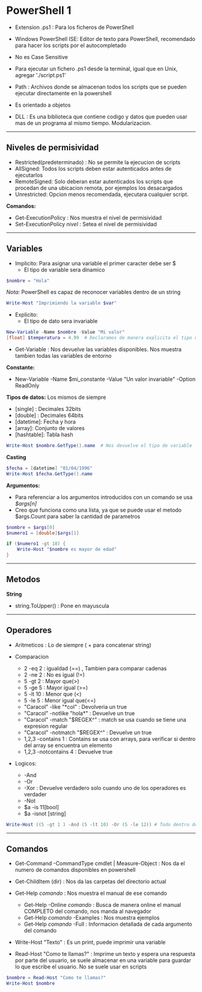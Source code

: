 # PowerShell 1

- Extension .ps1 : Para los ficheros de PowerShell
- Windows PowerShell ISE: Editor de texto para PowerShell, recomendado para hacer los scripts por el autocompletado
- No es Case Sensitive
- Para ejecutar un fichero .ps1 desde la terminal, igual que en Unix, agregar './script.ps1'
- Path : Archivos donde se almacenan todos los scripts que se pueden ejecutar directamente en la powershell
- Es orientado a objetos

- DLL : Es una biblioteca que contiene codigo y datos que pueden usar mas de un programa al mismo tiempo. Modularizacion.

---
## Niveles de permisividad

- Restricted(predeterminado) : No se permite la ejecucion de scripts
- AllSigned: Todos los scripts deben estar autenticados antes de ejecutarlos
- RemoteSigned: Solo deberan estar autenticados los scripts que procedan de una ubicacion remota, por ejemplos los desacargados
- Unrestricted: Opcion menos recomendada, ejecutara cualquier script.

**Comandos:**
- Get-ExecutionPolicy : Nos muestra el nivel de permisividad
- Set-ExecutionPolicy *nivel* : Setea el nivel de permisividad

---
## Variables

- Implicito: Para asignar una variable el primer caracter debe ser $ 
	- El tipo de variable sera dinamico
```Powershell
$nombre = "Hola"
```
*Nota:* PowerShell es capaz de reconocer variables dentro de un string

```PowerShell
Write-Host "Imprimiendo la variable $var"
```

- Explicito: 
	- El tipo de dato sera invariable
```PowerShell
New-Variable -Name $nombre -Value "Mi valor" 
[float] $temperatura = 4.99  # Declaramos de manera explicita el tipo de variable, y no podra almacenar otro tipo de dato
```

- Get-Variable : Nos devuelve las variables disponibles. Nos muestra tambien todas las variables de entorno

**Constante:**
- New-Variable -Name $mi_constante -Value "Un valor invariable" -Option ReadOnly

**Tipos de datos:** Los mismos de siempre 
- \[single] : Decimales 32bits
- \[double] : Decimales 64bits
- \[datetime]: Fecha y hora
- \[array]: Conjunto de valores
- \[hashtable]: Tabla hash

```PowerShell
Write-Host $nombre.GetType().name  # Nos devuelve el tipo de variable
```

**Casting**
```PowerShell
$fecha = [datetime] "01/04/1996"
Write-Host $fecha.GetType().name
```

**Argumentos:**
- Para referenciar a los argumentos introducidos con un comando se usa *$args\[n]* 
- Creo que funciona como una lista, ya que se puede usar el metodo $args.Count para saber la cantidad de parametros

```powershell
$nombre = $args[0]
$numero1 = [double]$args[1]

if ($numero1 -gt 18) {
	Write-Host "$nombre es mayor de edad"
}
```

---
## Metodos

**String**
- string.ToUpper() : Pone en mayuscula


---
## Operadores

- Aritmeticos : Lo de siempre ( + para concatenar string)
- Comparacion 
	- 2 -eq 2 : igualdad (\==) , Tambien para comparar cadenas
	- 2 -ne 2 : No es igual (!=)
	- 5 -gt 2 : Mayor que(>)
	- 5 -ge 5 : Mayor igual (>=)
	- 5 -lt 10 : Menor que (<)
	- 5 -le 5 : Menor igual que(<=)
	- "Caracol" -like "\*col" : Devolveria un true
	- "Caracol" -notlike "hola\*" : Devuelve un true
	- "Caracol" -match "$REGEX^" : match se usa cuando se tiene una expresion regular
	- "Caracol" -notmatch "$REGEX^" : Devuelve un true
	- 1,2,3 -contains 1 : Contains se usa con arrays, para verificar si dentro del array se encuentra un elemento
	- 1,2,3 -notcontains 4 : Devuelve true

- Logicos: 
	- -And
	- -Or
	- -Xor : Devuelve verdadero solo cuando uno de los operadores es verdader
	- -Not
	- $a -is 11\[bool]
	- $a -isnot \[string] 

```PowerShell
Write-Host ((5 -gt 1 ) -And (5 -lt 10) -Or (5 -le 12)) # Todo dentro de parentesis
```

---
## Comandos

- Get-Command -CommandType cmdlet | Measure-Object : Nos da el numero de comandos disponibles en powershell
- Get-ChildItem (dir) : Nos da las carpetas del directorio actual
- Get-Help *comando* : Nos muestra el manual de ese comando
	- Get-Help -Online *comando* : Busca de manera online el manual COMPLETO del comando, nos manda al navegador
	- Get-Help *comando* -Examples : Nos muestra ejemplos
	- Get-Help *comando* -Full : Informacion detallada de cada argumento del comando

- Write-Host "Texto" : Es un print, puede imprimir una variable
- Read-Host "Como te llamas?" : Imprime un texto y espera una respuesta por parte del usuario, se suele almacenar en una variable para guardar lo que escribe el usuario. No se suele usar en scripts

```PowerShell
$nombre = Read-Host "Como te llamas?"
Write-Host $nombre
```


